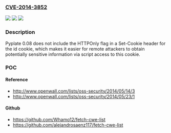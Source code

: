 ### [CVE-2014-3852](https://cve.mitre.org/cgi-bin/cvename.cgi?name=CVE-2014-3852)
![](https://img.shields.io/static/v1?label=Product&message=n%2Fa&color=blue)
![](https://img.shields.io/static/v1?label=Version&message=n%2Fa&color=blue)
![](https://img.shields.io/static/v1?label=Vulnerability&message=n%2Fa&color=brighgreen)

### Description

Pyplate 0.08 does not include the HTTPOnly flag in a Set-Cookie header for the id cookie, which makes it easier for remote attackers to obtain potentially sensitive information via script access to this cookie.

### POC

#### Reference
- http://www.openwall.com/lists/oss-security/2014/05/14/3
- http://www.openwall.com/lists/oss-security/2014/05/23/1

#### Github
- https://github.com/Whamo12/fetch-cwe-list
- https://github.com/alejandrosaenz117/fetch-cwe-list

